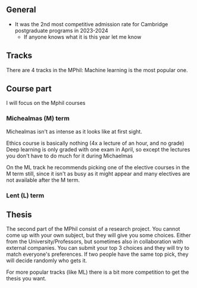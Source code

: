 ## General 
- It was the 2nd most competitive admission rate for Cambridge postgraduate programs in 2023-2024
	- If anyone knows what it is this year let me know

## Tracks
There are 4 tracks in the MPhil: Machine learning is the most popular one. 

## Course part
I will focus on the Mphil courses


### Michealmas (M) term
Michealmas isn't as intense as it looks like at first sight. 

Ethics course is basically nothing (4x a lecture of an hour, and no grade)
Deep learning is only graded with one exam in April, so except the lectures you don't have to do much for it during Michaelmas

On the ML track he recommends picking one of the elective courses in the M term still, since it isn't as busy as it might appear and many electives are not available after the M term. 

### Lent (L) term

## Thesis
The second part of the MPhil consist of a research project. You cannot come up with your own subject, but they will give you some choices. Either from the University/Professors, but sometimes also in collaboration with external companies. You can submit your top 3 choices and they will try to match everyone's preferences. If two people have the same top pick, they will decide randomly who gets it. 

For more popular tracks (like ML) there is a bit more competition to get the thesis you want. 

